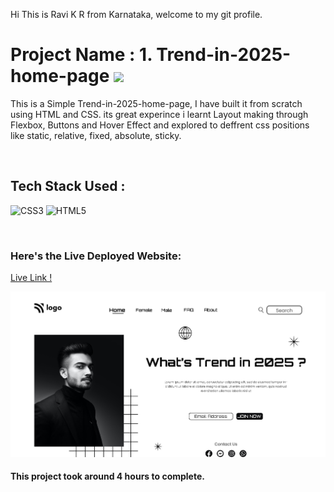 Hi This is Ravi K R from Karnataka, welcome to my git profile.

# Project Name : 1. Trend-in-2025-home-page ![](https://img.shields.io/badge/Project-1-green)

This is a Simple Trend-in-2025-home-page, I have built it from scratch using HTML and CSS. its great experince i learnt Layout making through Flexbox, Buttons and Hover Effect and explored to deffrent css positions like static, relative, fixed, absolute, sticky. 


</br>

## Tech Stack Used :

![CSS3](https://img.shields.io/badge/css3-%231572B6.svg?style=for-the-badge&logo=css3&logoColor=white) ![HTML5](https://img.shields.io/badge/html5-%23E34F26.svg?style=for-the-badge&logo=html5&logoColor=white) 

</br>



### Here's the Live Deployed Website:

[Live Link !](https://shimmering-pothos-a64437.netlify.app/)

![Web Site Image](./thumbnail.png)

#### This project took around 4 hours to complete.